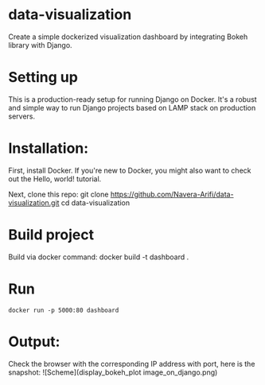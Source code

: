 # data-visualization
Create a simple dockerized visualization dashboard by integrating Bokeh library with Django.

# Setting up
This is a production-ready setup for running Django on Docker. It's a robust and simple way to run Django projects based on LAMP stack on production servers.

# Installation:
First, install Docker. If you're new to Docker, you might also want to check out the Hello, world! tutorial.

Next, clone this repo:
	git clone https://github.com/Navera-Arifi/data-visualization.git
	cd data-visualization
	
# Build project
Build via docker command:
	docker build -t dashboard .

# Run
	docker run -p 5000:80 dashboard

# Output:
Check the browser with the corresponding IP address with port, here is the snapshot:
![Scheme](display_bokeh_plot image_on_django.png)
	
